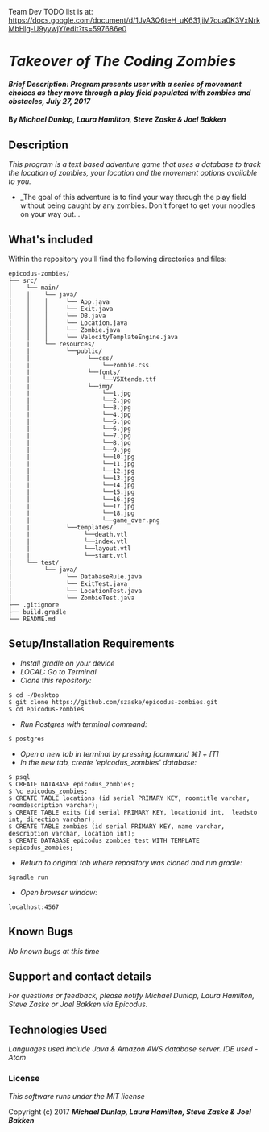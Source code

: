 Team Dev TODO list is at: https://docs.google.com/document/d/1JvA3Q6teH_uK631jiM7oua0K3VxNrkMbHlg-U9yywjY/edit?ts=597686e0


# _Takeover of The Coding Zombies_

#### _Brief Description: Program presents user with a series of movement choices as they move through a play field populated with zombies and obstacles, July 27, 2017_

#### By _**Michael Dunlap, Laura Hamilton, Steve Zaske & Joel Bakken**_

## Description
_This program is a text based adventure game that uses a database to track the location of zombies, your location and the movement options available to you._
* _The goal of this adventure is to find your way through the play field without being caught by any zombies. Don't forget to get your noodles on your way out...

## What's included
Within the repository you'll find the following directories and files:
```
epicodus-zombies/
├── src/
│    └── main/
│    │    └── java/
|    │    │     └── App.java
|    │    │     └── Exit.java
|    │    │     └── DB.java
|    │    │     └── Location.java
|    │    │     └── Zombie.java
|    │    │     └── VelocityTemplateEngine.java
|    |    └── resources/
|    |          └──public/
|    |                └──css/
|    |                    └──zombie.css
|    |                └──fonts/
|    |                    └──V5Xtende.ttf
|    |                └──img/
|    |                    └──1.jpg
|    |                    └──2.jpg
|    |                    └──3.jpg
|    |                    └──4.jpg
|    |                    └──5.jpg
|    |                    └──6.jpg
|    |                    └──7.jpg
|    |                    └──8.jpg
|    |                    └──9.jpg
|    |                    └──10.jpg
|    |                    └──11.jpg
|    |                    └──12.jpg
|    |                    └──13.jpg
|    |                    └──14.jpg
|    |                    └──15.jpg
|    |                    └──16.jpg
|    |                    └──17.jpg
|    |                    └──18.jpg
|    |                    └──game_over.png
|    |          └──templates/
|    |               └──death.vtl
|    |               └──index.vtl
|    |               └──layout.vtl
|    |               └──start.vtl
|    └── test/
│         └── java/
|               └── DatabaseRule.java
|               └── ExitTest.java
|               └── LocationTest.java
|               └── ZombieTest.java
├── .gitignore
├── build.gradle
└── README.md
```

## Setup/Installation Requirements

* _Install gradle on your device_
* _LOCAL: Go to Terminal_
* _Clone this repository:_
```
$ cd ~/Desktop
$ git clone https://github.com/szaske/epicodus-zombies.git
$ cd epicodus-zombies
```
* _Run Postgres with terminal command:_
```
$ postgres
```
* _Open a new tab in terminal by pressing [command ⌘] + [T]_
* _In the new tab, create 'epicodus_zombies' database:_
```
$ psql
$ CREATE DATABASE epicodus_zombies;
$ \c epicodus_zombies;
$ CREATE TABLE locations (id serial PRIMARY KEY, roomtitle varchar, roomdescription varchar);
$ CREATE TABLE exits (id serial PRIMARY KEY, locationid int,  leadsto int, direction varchar);
$ CREATE TABLE zombies (id serial PRIMARY KEY, name varchar, description varchar, location int);
$ CREATE DATABASE epicodus_zombies_test WITH TEMPLATE sepicodus_zombies;

```
* _Return to original tab where repository was cloned and run gradle:_
```
$gradle run
```
* _Open browser window:_
```
localhost:4567
```

## Known Bugs

_No known bugs at this time_

## Support and contact details

_For questions or feedback, please notify Michael Dunlap, Laura Hamilton, Steve Zaske or Joel Bakken via Epicodus._

## Technologies Used

_Languages used include Java & Amazon AWS database server. IDE used - Atom_

### License

*This software runs under the MIT license*

Copyright (c) 2017 **_Michael Dunlap, Laura Hamilton, Steve Zaske & Joel Bakken_**
